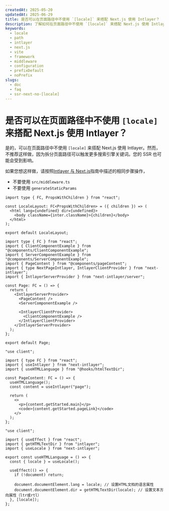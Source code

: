 ```yaml
---
createdAt: 2025-05-20
updatedAt: 2025-06-29
title: 是否可以在页面路径中不使用 `[locale]` 来搭配 Next.js 使用 Intlayer？
description: 了解如何在页面路径中不使用 `[locale]` 来搭配 Next.js 使用 Intlayer。
keywords:
  - locale
  - path
  - intlayer
  - next.js
  - vite
  - framework
  - middleware
  - configuration
  - prefixDefault
  - noPrefix
slugs:
  - doc
  - faq
  - ssr-next-no-[locale]
---
```


# 是否可以在页面路径中不使用 `[locale]` 来搭配 Next.js 使用 Intlayer？

是的，可以在页面路径中不使用 `[locale]` 来搭配 Next.js 使用 Intlayer。然而，不推荐这样做，因为拆分页面路径可以触发更多搜索引擎关键词。您的 SSR 也可能会受到影响。

如果您想这样做，请按照[Intlayer 与 Next.js](https://intlayer.org/doc/environment/nextjs)指南中描述的相同步骤操作，

- 不要使用 `src/middleware.ts`
- 不要使用 `generateStaticParams`

```tsx fileName="src/app/layout.tsx"
import type { FC, PropsWithChildren } from "react";

const LocaleLayout: FC<PropsWithChildren> = ({ children }) => (
  <html lang={undefined} dir={undefined}>
    <body className={inter.className}>{children}</body>
  </html>
);

export default LocaleLayout;
```

```tsx fileName="src/app/page.tsx"
import type { FC } from "react";
import { ClientComponentExample } from "@components/ClientComponentExample";
import { ServerComponentExample } from "@components/ServerComponentExample";
import { PageContent } from "@components/pageContent";
import { type NextPageIntlayer, IntlayerClientProvider } from "next-intlayer";
import { IntlayerServerProvider } from "next-intlayer/server";

const Page: FC = () => {
  return (
    <IntlayerServerProvider>
      <PageContent />
      <ServerComponentExample />

      <IntlayerClientProvider>
        <ClientComponentExample />
      </IntlayerClientProvider>
    </IntlayerServerProvider>
  );
};

export default Page;
```

```tsx fileName="src/component/pageContent.ts"
"use client";

import { type FC } from "react";
import { useIntlayer } from "next-intlayer";
import { useHTMLLanguage } from "@hooks/htmlTextDir";

const PageContent: FC = () => {
  useHTMLLanguage();
  const content = useIntlayer("page");

  return (
    <>
      <p>{content.getStarted.main}</p>
      <code>{content.getStarted.pageLink}</code>
    </>
  );
};
```

```tsx fileName="src/hooks/htmlTextDir.ts"
"use client";

import { useEffect } from "react";
import { getHTMLTextDir } from "intlayer";
import { useLocale } from "next-intlayer";

export const useHTMLLanguage = () => {
  const { locale } = useLocale();

  useEffect(() => {
    if (!document) return;

    document.documentElement.lang = locale; // 设置HTML文档的语言属性
    document.documentElement.dir = getHTMLTextDir(locale); // 设置文本方向属性（ltr或rtl）
  }, [locale]);
};
```
